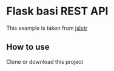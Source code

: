# Flask basi REST API

This example is taken from [jslvtr](https://github.com/jslvtr)

## How to use
Clone or download this project
```

```

